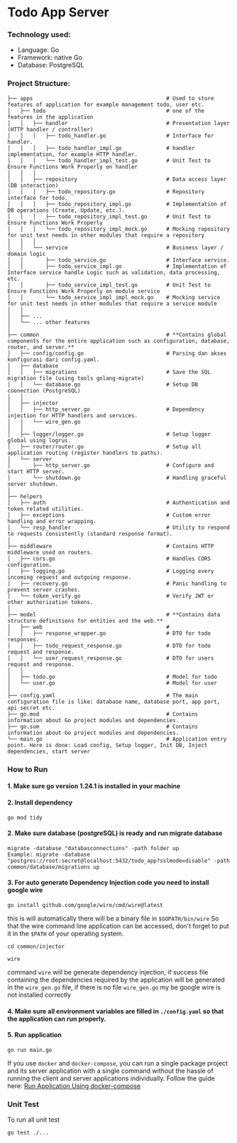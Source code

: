 # Todo App Server

### Technology used:

* Language: Go
* Framework: native Go
* Database: PostgreSQL

### Project Structure:

```
├── apps                                          # Used to store features of application for example management todo, user etc.
│   ├── todo                                      # one of the features in the application
│   │   ├── handler                               # Presentation layer (HTTP handler / controller)
│   │   │   ├── todo_handler.go                   # Interface for handler.
│   │   │   ├── todo_handler_impl.go              # handler implementation, for example HTTP handler.
│   │   │   └── todo_handler_impl_test.go         # Unit Test to Ensure Functions Work Properly on handler
│   │   │
│   │   ├── repository                            # Data access layer (DB interaction)
│   │   │   ├── todo_repository.go                # Repository interface for todo.
│   │   │   ├── todo_repository_impl.go           # Implementation of DB operations (Create, Update, etc.).
│   │   │   ├── todo_repository_impl_test.go      # Unit Test to Ensure Functions Work Properly 
│   │   │   └── todo_repository_impl_mock.go      # Mocking repository for unit test needs in other modules that require a repository 
│   │   │
│   │   └── service                               # Business layer / domain logic
│   │       ├── todo_service.go                   # Interface service.
│   │       ├── todo_service_impl.go              # Implementation of Interface service handle Logic such as validation, data processing, etc.
│   │       ├── todo_service_impl_test.go         # Unit Test to Ensure Functions Work Properly on module service
│   │       └── todo_service_impl_impl_mock.go    # Mocking service for unit test needs in other modules that require a service module 
│   │    
│   ├── ...
│   └── ... other features
│            
├── common                                        # **Contains global components for the entire application such as configuration, database, router, and server.**
│   ├── config/config.go                          # Parsing dan akses konfigurasi dari config.yaml.
│   ├── database
│   │   ├── migrations                            # Save the SQL migration file (using tools golang-migrate)
│   │   └── database.go                           # Setup DB coonection (PostgreSQL)
│   │
│   ├── injector
│   │   ├── http_server.go                        # Dependency injection for HTTP handlers and services.
│   │   └── wire_gen.go
│   │
│   ├── logger/logger.go                          # Setup logger global using logrus.
│   ├── router/router.go                          # Setup all application routing (register handlers to paths).
│   └── server
│       ├── http_server.go                        # Configure and start HTTP server.
│       └── shutdown.go                           # Handling graceful server shutdown.
│
├── helpers    
│   ├── auth                                      # Authentication and token related utilities.
│   ├── exceptions                                # Custom error handling and error wrapping.
│   └── resp_handler                              # Utility to respond to requests consistently (standard response format).
│
├── middleware                                    # Contains HTTP middleware used on routers.
│   ├── cors.go                                   # Handles CORS configuration.
│   ├── logging.go                                # Logging every incoming request and outgoing response.
│   ├── recovery.go                               # Panic handling to prevent server crashes.
│   └── token_verify.go                           # Verify JWT or other authorization tokens.
│
├── model                                         # **Contains data structure definitions for entities and the web.**
│   ├── web                                       # 
│   │   ├── response_wrapper.go                   # DTO for todo responses.
│   │   ├── todo_request_response.go              # DTO for todo request and response.
│   │   └── user_request_response.go              # DTO for users request and response.
│   │
│   ├── todo.go                                   # Model for todo
│   └── user.go                                   # Model for user
│
├── config.yaml                                   # The main configuration file is like: database name, database port, app port, api secret etc.
├── go.mod                                        # Contains information about Go project modules and dependencies.
├── go.sum                                        # Contains information about Go project modules and dependencies.
└── main.go                                       # Application entry point. Here is done: Load config, Setup logger, Init DB, Inject dependencies, start server
```

### How to Run

#### 1. Make sure go version 1.24.1 is installed in your machine

#### 2. Install dependency

```shell
go mod tidy
```

#### 2. Make sure database (postgreSQL) is ready and run migrate database

```shell
migrate -database "databasconnections" -path folder up
Example: migrate -database "postgres://root:secret@localhost:5432/todo_app?sslmode=disable" -path common/database/migrations up
```

#### 3. For auto generate Dependency Injection code you need to install google wire

```shell
go install github.com/google/wire/cmd/wire@latest
```

this is will automatically there will be a binary file in `$GOPATH/bin/wire`
So that the wire command line application can be accessed, don't forget to put it in the `$PATH` of your operating
system.

```shell
cd common/injector
```

```shell
wire
```

command `wire` will be generate dependency injection, if success file containing the dependencies required by the
application will be generated in the `wire_gen.go` file, if there is no file `wire_gen.go` my be google wire is not
installed correctly

#### 4. Make sure all environment variables are filled in `./config.yaml` so that the application can run properly.

#### 5. Run application

```shell
go run main.go
```

If you use `docker` and `docker-compose`, you can run a single package project and its server application with a single
command without the hassle of running the client and server applications individually. Follow the guide here: [Run Application Using docker-compose](https://github.com/tri-hariyadi/test_upscale/blob/master/README.md)

### Unit Test

To run all unit test

```shell
go test ./...
```
